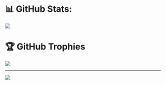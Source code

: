 <!-- # 📊 GitHub Stats: -->
<!-- ![](https://github-readme-stats.vercel.app/api?username=jackonedev&theme=dark&hide_border=false&include_all_commits=true&count_private=true)<br/> -->
<!-- ![](https://github-readme-streak-stats.herokuapp.com/?user=jackonedev&theme=dark&hide_border=false)<br/> -->
<!-- ##
![](https://github-readme-stats.vercel.app/api/top-langs/?username=jackonedev&theme=dark&hide_border=false&include_all_commits=true&count_private=true&layout=compact) -->
# 📊 GitHub Stats:
    
![](https://github-readme-stats.vercel.app/api/top-langs/?username=jackonedev&theme=flat&hide_border=true&include_all_commits=false&count_private=false&layout=compact)
<!-- ![](https://github-readme-stats.vercel.app/api/top-langs/?username=jackonedev&theme=flat&hide_border=false&include_all_commits=true&count_private=true&layout=compact) -->

# 🏆 GitHub Trophies
![](https://github-profile-trophy.vercel.app/?username=jackonedev&theme=flat&no-frame=false&no-bg=true&margin-w=4)

---
[![](https://visitcount.itsvg.in/api?id=jackonedev&icon=0&color=0)](https://visitcount.itsvg.in)
<!-- Proudly created with GPRM ( https://gprm.itsvg.in ) -->
